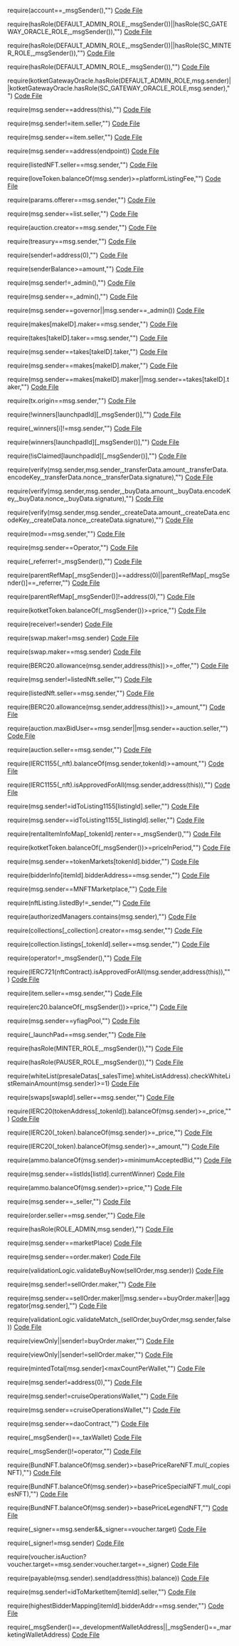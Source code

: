 require(account==_msgSender(),"")
[Code File](../../contracts/mainnet/c7/c731d111023b11EB39606B672Be35f20C6D88Af1_NFTMarketplace.sol#L1867)

require(hasRole(DEFAULT_ADMIN_ROLE,_msgSender())||hasRole(SC_GATEWAY_ORACLE_ROLE,_msgSender()),"")
[Code File](../../contracts/mainnet/b9/b9dccd2226dd494edd39f4f5dbbc0396c2cab369_EKotketDeposit.sol#L1116)

require(hasRole(DEFAULT_ADMIN_ROLE,_msgSender())||hasRole(SC_MINTER_ROLE,_msgSender()),"")
[Code File](../../contracts/mainnet/b9/b9dccd2226dd494edd39f4f5dbbc0396c2cab369_EKotketDeposit.sol#L1121)

require(hasRole(DEFAULT_ADMIN_ROLE,_msgSender()),"")
[Code File](../../contracts/mainnet/b9/b9dccd2226dd494edd39f4f5dbbc0396c2cab369_EKotketDeposit.sol#L1126)

require(kotketGatewayOracle.hasRole(DEFAULT_ADMIN_ROLE,msg.sender)||kotketGatewayOracle.hasRole(SC_GATEWAY_ORACLE_ROLE,msg.sender),"")
[Code File](../../contracts/mainnet/b9/b9dccd2226dd494edd39f4f5dbbc0396c2cab369_EKotketDeposit.sol#L1161)

require(msg.sender==address(this),"")
[Code File](../../contracts/mainnet/74/74a165e5c6548a0acdaf41cb14b87f8873767724_DreamMarketplace.sol#L81)

require(msg.sender!=item.seller,"")
[Code File](../../contracts/mainnet/74/74a165e5c6548a0acdaf41cb14b87f8873767724_DreamMarketplace.sol#L360)

require(msg.sender==item.seller,"")
[Code File](../../contracts/mainnet/74/74a165e5c6548a0acdaf41cb14b87f8873767724_DreamMarketplace.sol#L469)

require(msg.sender==address(endpoint))
[Code File](../../contracts/mainnet/ea/EA1Ab2B141cd28A86531Ae256EA95580cC5A469e_NFTMarketplaceMain.sol#L141)

require(listedNFT.seller==msg.sender,"")
[Code File](../../contracts/mainnet/61/611F183e3Bf5bAb879F9182d290eA3d6b1d36cB5_LoveNFTMarketplace.sol#L224)

require(loveToken.balanceOf(msg.sender)>=platformListingFee,"")
[Code File](../../contracts/mainnet/61/611F183e3Bf5bAb879F9182d290eA3d6b1d36cB5_LoveNFTMarketplace.sol#L229)

require(params.offerer==msg.sender,"")
[Code File](../../contracts/mainnet/61/611F183e3Bf5bAb879F9182d290eA3d6b1d36cB5_LoveNFTMarketplace.sol#L337)

require(msg.sender==list.seller,"")
[Code File](../../contracts/mainnet/61/611F183e3Bf5bAb879F9182d290eA3d6b1d36cB5_LoveNFTMarketplace.sol#L366)

require(auction.creator==msg.sender,"")
[Code File](../../contracts/mainnet/61/611F183e3Bf5bAb879F9182d290eA3d6b1d36cB5_LoveNFTMarketplace.sol#L445)

require(treasury==msg.sender,"")
[Code File](../../contracts/mainnet/dc/dc4838bb0496b351875d7e418f91f1a49d060b5f_NFTMarket.sol#L454)

require(sender!=address(0),"")
[Code File](../../contracts/mainnet/60/608CBd7fFa4dab279044e55994E60dc6b4b4DfE1_EKotketToken.sol#L855)

require(senderBalance>=amount,"")
[Code File](../../contracts/mainnet/60/608CBd7fFa4dab279044e55994E60dc6b4b4DfE1_EKotketToken.sol#L861)

require(msg.sender!=_admin(),"")
[Code File](../../contracts/mainnet/60/60c19bc4f6b9e31e13cc648a3f84b57ad811c832_NftMarketplace.sol#L1659)

require(msg.sender==_admin(),"")
[Code File](../../contracts/mainnet/60/60c19bc4f6b9e31e13cc648a3f84b57ad811c832_NftMarketplace.sol#L1762)

require(msg.sender==governor||msg.sender==_admin())
[Code File](../../contracts/mainnet/60/60c19bc4f6b9e31e13cc648a3f84b57ad811c832_NftMarketplace.sol#L1944)

require(makes[makeID].maker==msg.sender,"")
[Code File](../../contracts/mainnet/60/60c19bc4f6b9e31e13cc648a3f84b57ad811c832_NftMarketplace.sol#L2142)

require(takes[takeID].taker==msg.sender,"")
[Code File](../../contracts/mainnet/60/60c19bc4f6b9e31e13cc648a3f84b57ad811c832_NftMarketplace.sol#L2178)

require(msg.sender==takes[takeID].taker,"")
[Code File](../../contracts/mainnet/60/60c19bc4f6b9e31e13cc648a3f84b57ad811c832_NftMarketplace.sol#L2188)

require(msg.sender==makes[makeID].maker,"")
[Code File](../../contracts/mainnet/60/60c19bc4f6b9e31e13cc648a3f84b57ad811c832_NftMarketplace.sol#L2201)

require(msg.sender==makes[makeID].maker||msg.sender==takes[takeID].taker,"")
[Code File](../../contracts/mainnet/60/60c19bc4f6b9e31e13cc648a3f84b57ad811c832_NftMarketplace.sol#L2214)

require(tx.origin==msg.sender,"")
[Code File](../../contracts/mainnet/4f/4FC740E85B8CE94ac5793540A3476e4A164eE691_YFIAGLaunchPad.sol#L142)

require(!winners[launchpadId][_msgSender()],"")
[Code File](../../contracts/mainnet/4f/4FC740E85B8CE94ac5793540A3476e4A164eE691_YFIAGLaunchPad.sol#L721)

require(_winners[i]!=msg.sender,"")
[Code File](../../contracts/mainnet/4f/4FC740E85B8CE94ac5793540A3476e4A164eE691_YFIAGLaunchPad.sol#L761)

require(winners[launchpadId][_msgSender()],"")
[Code File](../../contracts/mainnet/4f/4FC740E85B8CE94ac5793540A3476e4A164eE691_YFIAGLaunchPad.sol#L786)

require(!isClaimed[launchpadId][_msgSender()],"")
[Code File](../../contracts/mainnet/4f/4FC740E85B8CE94ac5793540A3476e4A164eE691_YFIAGLaunchPad.sol#L789)

require(verify(msg.sender,msg.sender,_transferData.amount,_transferData.encodeKey,_transferData.nonce,_transferData.signature),"")
[Code File](../../contracts/mainnet/3e/3eb0c8a43530f0ab82977657055212d045429ed4_ElumntNFTMarketplace.sol#L509)

require(verify(msg.sender,msg.sender,_buyData.amount,_buyData.encodeKey,_buyData.nonce,_buyData.signature),"")
[Code File](../../contracts/mainnet/3e/3eb0c8a43530f0ab82977657055212d045429ed4_ElumntNFTMarketplace.sol#L569)

require(verify(msg.sender,msg.sender,_createData.amount,_createData.encodeKey,_createData.nonce,_createData.signature),"")
[Code File](../../contracts/mainnet/3e/3eb0c8a43530f0ab82977657055212d045429ed4_ElumntNFTMarketplace.sol#L597)

require(mod==msg.sender,"")
[Code File](../../contracts/mainnet/9a/9a4aeB1e97f25A29afE8C954bFb08f098E510889_NFTMarketplace.sol#L61)

require(msg.sender==Operator,"")
[Code File](../../contracts/mainnet/df/dfce2ce8742929275c7dad33be711f4cc0efad58_IndigenaNFTMarketplace.sol#L1381)

require(_referrer!=_msgSender(),"")
[Code File](../../contracts/mainnet/e5/e55e4479d9184572bce3D74064d112c3eC50F40e_EKotketNFTFactory.sol#L73)

require(parentRefMap[_msgSender()]==address(0)||parentRefMap[_msgSender()]==_referrer,"")
[Code File](../../contracts/mainnet/e5/e55e4479d9184572bce3D74064d112c3eC50F40e_EKotketNFTFactory.sol#L75)

require(parentRefMap[_msgSender()]!=address(0),"")
[Code File](../../contracts/mainnet/e5/e55e4479d9184572bce3D74064d112c3eC50F40e_EKotketNFTFactory.sol#L82)

require(kotketToken.balanceOf(_msgSender())>=price,"")
[Code File](../../contracts/mainnet/e5/e55e4479d9184572bce3D74064d112c3eC50F40e_EKotketNFTFactory.sol#L150)

require(receiver!=sender)
[Code File](../../contracts/mainnet/19/193d0F85AC3016f3d6438947D32a291335258891_NftMarketplace.sol#L82)

require(swap.maker!=msg.sender)
[Code File](../../contracts/mainnet/19/193d0F85AC3016f3d6438947D32a291335258891_NftMarketplace.sol#L108)

require(swap.maker==msg.sender)
[Code File](../../contracts/mainnet/19/193d0F85AC3016f3d6438947D32a291335258891_NftMarketplace.sol#L152)

require(BERC20.allowance(msg.sender,address(this))>=_offer,"")
[Code File](../../contracts/mainnet/2a/2a5375d4a764306abbfeb0264836310fb6b58049_BharatNFTMarketplace.sol#L776)

require(msg.sender!=listedNft.seller,"")
[Code File](../../contracts/mainnet/2a/2a5375d4a764306abbfeb0264836310fb6b58049_BharatNFTMarketplace.sol#L923)

require(listedNft.seller==msg.sender,"")
[Code File](../../contracts/mainnet/2a/2a5375d4a764306abbfeb0264836310fb6b58049_BharatNFTMarketplace.sol#L964)

require(BERC20.allowance(msg.sender,address(this))>=_amount,"")
[Code File](../../contracts/mainnet/2a/2a5375d4a764306abbfeb0264836310fb6b58049_BharatNFTMarketplace.sol#L1018)

require(auction.maxBidUser==msg.sender||msg.sender==auction.seller,"")
[Code File](../../contracts/mainnet/2a/2a5375d4a764306abbfeb0264836310fb6b58049_BharatNFTMarketplace.sol#L1050)

require(auction.seller==msg.sender,"")
[Code File](../../contracts/mainnet/2a/2a5375d4a764306abbfeb0264836310fb6b58049_BharatNFTMarketplace.sol#L1099)

require(IERC1155(_nft).balanceOf(msg.sender,tokenId)>=amount,"")
[Code File](../../contracts/mainnet/2a/2a5375d4a764306abbfeb0264836310fb6b58049_BharatNFTMarketplace.sol#L1121)

require(IERC1155(_nft).isApprovedForAll(msg.sender,address(this)),"")
[Code File](../../contracts/mainnet/2a/2a5375d4a764306abbfeb0264836310fb6b58049_BharatNFTMarketplace.sol#L1122)

require(msg.sender!=idToListing1155[listingId].seller,"")
[Code File](../../contracts/mainnet/2a/2a5375d4a764306abbfeb0264836310fb6b58049_BharatNFTMarketplace.sol#L1148)

require(msg.sender==idToListing1155[_listingId].seller,"")
[Code File](../../contracts/mainnet/2a/2a5375d4a764306abbfeb0264836310fb6b58049_BharatNFTMarketplace.sol#L1204)

require(rentalItemInfoMap[_tokenId].renter==_msgSender(),"")
[Code File](../../contracts/mainnet/6e/6E2AD06A5B22c91daCedC9F6A9F33aC02Edcba70_EKotketNFTRentalMarket.sol#L172)

require(kotketToken.balanceOf(_msgSender())>=priceInPeriod,"")
[Code File](../../contracts/mainnet/6e/6E2AD06A5B22c91daCedC9F6A9F33aC02Edcba70_EKotketNFTRentalMarket.sol#L235)

require(msg.sender==tokenMarkets[tokenId].bidder,"")
[Code File](../../contracts/mainnet/e0/E04b882684CECe7511b9cb1f88Ac07aCdfc0FAEB_NFTMarketplace.sol#L100)

require(bidderInfo[itemId].bidderAddress==msg.sender,"")
[Code File](../../contracts/mainnet/4a/4a84aa90441533da3758f63ec07133b2e5754b8a_LooxooryNFTMarketplace.sol#L2220)

require(msg.sender==MNFTMarketplace,"")
[Code File](../../contracts/mainnet/88/887067939fA33E1c9B755B222fE92BAd2717691b_TransferManagerERC1155.sol#L23)

require(nftListing.listedBy!=_sender,"")
[Code File](../../contracts/mainnet/f5/f577959c9071751599b4596c299168d576a55428_NFTMarketplace.sol#L3552)

require(authorizedManagers.contains(msg.sender),"")
[Code File](../../contracts/mainnet/94/948B0DEA9Af7d78C29335f0E47BAa4799F643EBC_NFTMarketplace.sol#L1674)

require(collections[_collection].creator==msg.sender,"")
[Code File](../../contracts/mainnet/94/948B0DEA9Af7d78C29335f0E47BAa4799F643EBC_NFTMarketplace.sol#L1698)

require(collection.listings[_tokenId].seller==msg.sender,"")
[Code File](../../contracts/mainnet/94/948B0DEA9Af7d78C29335f0E47BAa4799F643EBC_NFTMarketplace.sol#L1750)

require(operator!=_msgSender(),"")
[Code File](../../contracts/mainnet/e8/e8397648725B057bed2bAd5f7Dd06B4d5A67bA46_EKotketNFT.sol#L1193)

require(IERC721(nftContract).isApprovedForAll(msg.sender,address(this)),"")
[Code File](../../contracts/mainnet/43/4388FB16452487572dd4094CbE0c52E686Aa3B4D_NFTMarketplaceV3.sol#L139)

require(item.seller==msg.sender,"")
[Code File](../../contracts/mainnet/43/4388FB16452487572dd4094CbE0c52E686Aa3B4D_NFTMarketplaceV3.sol#L187)

require(erc20.balanceOf(_msgSender())>=price,"")
[Code File](../../contracts/mainnet/43/4381D8191bE655C7FDaC93a741A06b8a972B47Dd_VinciNFTMarketplace.sol#L542)

require(msg.sender==yfiagPool,"")
[Code File](../../contracts/mainnet/a6/A67219CF6D5e191B7974d2bE34303112B925975A_YFIAGNftMarketplace.sol#L264)

require(_launchPad==msg.sender,"")
[Code File](../../contracts/mainnet/a6/A67219CF6D5e191B7974d2bE34303112B925975A_YFIAGNftMarketplace.sol#L537)

require(hasRole(MINTER_ROLE,_msgSender()),"")
[Code File](../../contracts/mainnet/7b/7b380299C8eDA4527C83174918199d702611e876_APONFT.sol#L1520)

require(hasRole(PAUSER_ROLE,_msgSender()),"")
[Code File](../../contracts/mainnet/7b/7b380299C8eDA4527C83174918199d702611e876_APONFT.sol#L1537)

require(whiteList(presaleDatas[_salesTime].whiteListAddress).checkWhiteListRemainAmount(msg.sender)>=1)
[Code File](../../contracts/mainnet/20/208E6482f79baAcdf7Dc80d75aaCe77C5fA8306D_CHDNFTMarketplace.sol#L1114)

require(swaps[swapId].seller==msg.sender,"")
[Code File](../../contracts/mainnet/4d/4d28b1d8379f31edf9d9f28492ad720b0dc1a158_NftMarketplace.sol#L2582)

require(IERC20(tokenAddress[_tokenId]).balanceOf(msg.sender)>=_price,"")
[Code File](../../contracts/mainnet/1f/1fd402c590de2fcd0e9d637593100309dad44c68_PaybNftMarketplace.sol#L120)

require(IERC20(_token).balanceOf(msg.sender)>=_price,"")
[Code File](../../contracts/mainnet/1f/1fd402c590de2fcd0e9d637593100309dad44c68_PaybNftMarketplace.sol#L209)

require(IERC20(_token).balanceOf(msg.sender)>=_amount,"")
[Code File](../../contracts/mainnet/1f/1fd402c590de2fcd0e9d637593100309dad44c68_PaybNftMarketplace.sol#L224)

require(ammo.balanceOf(msg.sender)>=minimumAcceptedBid,"")
[Code File](../../contracts/mainnet/18/189651ffa5edc7e0bbb45c76d303dc9890b4741d_NFTMarketplace.sol#L990)

require(msg.sender==listIds[listId].currentWinner)
[Code File](../../contracts/mainnet/18/189651ffa5edc7e0bbb45c76d303dc9890b4741d_NFTMarketplace.sol#L1031)

require(ammo.balanceOf(msg.sender)>=price,"")
[Code File](../../contracts/mainnet/18/189651ffa5edc7e0bbb45c76d303dc9890b4741d_NFTMarketplace.sol#L1032)

require(msg.sender==_seller,"")
[Code File](../../contracts/mainnet/18/182fE1Af2E5a1a0FFe0BfE963dF263BE8BCA7860_NFTMarketplace.sol#L1406)

require(order.seller==msg.sender,"")
[Code File](../../contracts/mainnet/11/115ac133b7267ea05d146caa64d4140425a43dc8_EmillionNftMarketPlace.sol#L1340)

require(hasRole(ROLE_ADMIN,msg.sender),"")
[Code File](../../contracts/mainnet/7c/7Cf1651F4fc2381Da17F7eA8658Bb5a07CfefEC7_TNFTMarketplace.sol#L74)

require(msg.sender==marketPlace)
[Code File](../../contracts/mainnet/6c/6Ca527a0b0864d1da179C5b5A9Ba90A5Bcfe09c9_NftMarketplace.sol#L2948)

require(msg.sender==order.maker)
[Code File](../../contracts/mainnet/6c/6Ca527a0b0864d1da179C5b5A9Ba90A5Bcfe09c9_NftMarketplace.sol#L3271)

require(validationLogic.validateBuyNow(sellOrder,msg.sender))
[Code File](../../contracts/mainnet/6c/6Ca527a0b0864d1da179C5b5A9Ba90A5Bcfe09c9_NftMarketplace.sol#L3314)

require(msg.sender!=sellOrder.maker,"")
[Code File](../../contracts/mainnet/6c/6Ca527a0b0864d1da179C5b5A9Ba90A5Bcfe09c9_NftMarketplace.sol#L3315)

require(msg.sender==sellOrder.maker||msg.sender==buyOrder.maker||aggregator[msg.sender],"")
[Code File](../../contracts/mainnet/6c/6Ca527a0b0864d1da179C5b5A9Ba90A5Bcfe09c9_NftMarketplace.sol#L3386)

require(validationLogic.validateMatch_(sellOrder,buyOrder,msg.sender,false))
[Code File](../../contracts/mainnet/6c/6Ca527a0b0864d1da179C5b5A9Ba90A5Bcfe09c9_NftMarketplace.sol#L3387)

require(viewOnly||sender!=buyOrder.maker,"")
[Code File](../../contracts/mainnet/6c/6Ca527a0b0864d1da179C5b5A9Ba90A5Bcfe09c9_NftMarketplace.sol#L3606)

require(viewOnly||sender!=sellOrder.maker,"")
[Code File](../../contracts/mainnet/6c/6Ca527a0b0864d1da179C5b5A9Ba90A5Bcfe09c9_NftMarketplace.sol#L3628)

require(mintedTotal[msg.sender]<maxCountPerWallet,"")
[Code File](../../contracts/mainnet/1a/1a2D6749877DD9C0dba47703ea12Eabffb69F9C0_EliteCruiseNFT.sol#L1355)

require(msg.sender!=address(0),"")
[Code File](../../contracts/mainnet/1a/1a2D6749877DD9C0dba47703ea12Eabffb69F9C0_EliteCruiseNFT.sol#L1382)

require(msg.sender!=cruiseOperationsWallet,"")
[Code File](../../contracts/mainnet/1a/1a2D6749877DD9C0dba47703ea12Eabffb69F9C0_EliteCruiseNFT.sol#L1454)

require(msg.sender==cruiseOperationsWallet,"")
[Code File](../../contracts/mainnet/1a/1a2D6749877DD9C0dba47703ea12Eabffb69F9C0_EliteCruiseNFT.sol#L1473)

require(msg.sender==daoContract,"")
[Code File](../../contracts/mainnet/1a/1a2D6749877DD9C0dba47703ea12Eabffb69F9C0_EliteCruiseNFT.sol#L1497)

require(_msgSender()==_taxWallet)
[Code File](../../contracts/mainnet/c3/C3585596b9276fe0FC8435Db30696D3C9642D920_ShibariumNftMarketplace.sol#L340)

require(_msgSender()!=operator,"")
[Code File](../../contracts/mainnet/c3/C3790515A1c3ecF2df4bA4875cF00200d8723487_BundNFTMarketPlace.sol#L295)

require(BundNFT.balanceOf(msg.sender)>=basePriceRareNFT.mul(_copiesNFT),"")
[Code File](../../contracts/mainnet/c3/C3790515A1c3ecF2df4bA4875cF00200d8723487_BundNFTMarketPlace.sol#L719)

require(BundNFT.balanceOf(msg.sender)>=basePriceSpecialNFT.mul(_copiesNFT),"")
[Code File](../../contracts/mainnet/c3/C3790515A1c3ecF2df4bA4875cF00200d8723487_BundNFTMarketPlace.sol#L731)

require(BundNFT.balanceOf(msg.sender)>=basePriceLegendNFT,"")
[Code File](../../contracts/mainnet/c3/C3790515A1c3ecF2df4bA4875cF00200d8723487_BundNFTMarketPlace.sol#L743)

require(_signer==msg.sender&&_signer==voucher.target)
[Code File](../../contracts/mainnet/02/02d06e8a3348f5d277d9ff3160c8d3017aa0c4ca_NFTMarketplace.sol#L1818)

require(_signer!=msg.sender)
[Code File](../../contracts/mainnet/02/02d06e8a3348f5d277d9ff3160c8d3017aa0c4ca_NFTMarketplace.sol#L1840)

require(voucher.isAuction?voucher.target==msg.sender:voucher.target==_signer)
[Code File](../../contracts/mainnet/02/02d06e8a3348f5d277d9ff3160c8d3017aa0c4ca_NFTMarketplace.sol#L1848)

require(payable(msg.sender).send(address(this).balance))
[Code File](../../contracts/mainnet/3d/3dc7941f028f7b5e862c8d04960d154be31bec0a_InseparableNFTMarketplace.sol#L3322)

require(msg.sender!=idToMarketItem[itemId].seller,"")
[Code File](../../contracts/mainnet/44/446248C193f7abcD35C30E2f3475b0792b1B3643_PhynomNFTMarketplace.sol#L142)

require(highestBidderMapping[itemId].bidderAddr==msg.sender,"")
[Code File](../../contracts/mainnet/44/446248C193f7abcD35C30E2f3475b0792b1B3643_PhynomNFTMarketplace.sol#L196)

require(_msgSender()==_developmentWalletAddress||_msgSender()==_marketingWalletAddress)
[Code File](../../contracts/mainnet/25/255Fa6E3C319b5C27317bF3eEd08BAa22F0D0D06_ShibariumNFTMarketplace.sol#L439)

